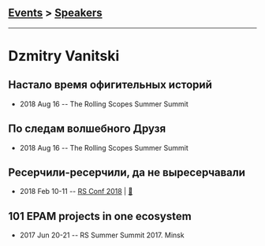 ## [Events](../README.md) > [Speakers](../speakers.md)
---

# Dzmitry Vanitski

## Настало время офигительных историй
- 2018 Aug 16 -- The Rolling Scopes Summer Summit    
## По следам волшебного Друзя
- 2018 Aug 16 -- The Rolling Scopes Summer Summit    
## Ресерчили-ресерчили, да не выресерчавали
- 2018 Feb 10-11 -- [RS Conf 2018](https://youtu.be/hMNys-hRrmI)  | [:notebook:](https://www.dropbox.com/s/a4rh08n5mjwyrsm/RS_Gap_presentation.pdf?dl=0)  
## 101 EPAM projects in one ecosystem
- 2017 Jun 20-21 -- RS Summer Summit 2017. Minsk    
